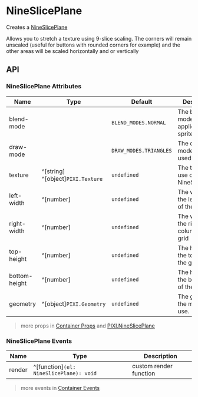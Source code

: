 # NineSlicePlane

Creates a [NineSlicePlane](https://pixijs.download/release/docs/PIXI.NineSlicePlane.html)

Allows you to stretch a texture using 9-slice scaling. The corners will remain unscaled (useful for buttons with rounded corners for example) and the other areas will be scaled horizontally and or vertically

<demo src="./demo/basic.vue" />

## API

### NineSlicePlane Attributes

| Name | Type | Default | Description |
| --- | --- | --- | --- |
| blend-mode | <api-blend-mode /> | `BLEND_MODES.NORMAL` | The blend mode to be applied to the sprite. |
| draw-mode | <api-draw-mode /> | `DRAW_MODES.TRIANGLES` | The draw mode to be used. |
| texture | ^[string] ^[object]`PIXI.Texture` | `undefined` | The texture to use on the NineSlicePlane. |
| left-width | ^[number] | `undefined` | The width of the left column of the grid |
| right-width | ^[number] | `undefined` | The width of the right column of the grid |
| top-height | ^[number] | `undefined` | The height of the top row of the grid |
| bottom-height | ^[number] | `undefined` | The height of the bottom row of the grid |
| geometry | ^[object]`PIXI.Geometry` | `undefined` | The geometry the mesh will use. |

> more props in [Container Props](/guide/elements/container/#container-props) and [PIXI.NineSlicePlane](https://pixijs.download/release/docs/PIXI.NineSlicePlane.html)

### NineSlicePlane Events

| Name | Type | Description |
| --- | --- | --- |
| render | ^[function]`(el: NineSlicePlane): void` | custom render function |

> more events in [Container Events](/guide/elements/container/#container-events)

<!-- LINKS -->